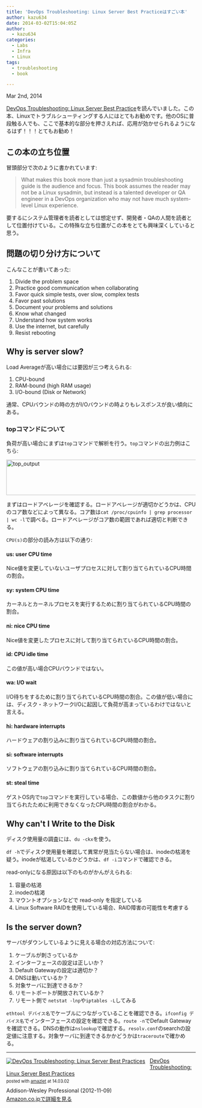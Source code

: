 ```yaml
---
title: 'DevOps Troubleshooting: Linux Server Best Practiceはすごい本'
author: kazu634
date: 2014-03-02T15:04:05Z
author:
  - kazu634
categories:
  - Labs
  - Infra
  - Linux
tags:
  - troubleshooting
  - book

---
```

<time datetime="2014-03-02T18:46:00+09:00" pubdate data-updated="true">Mar 2<span>nd</span>, 2014</time>

<div class="entry-content">
<p>
<a href="https://www.amazon.co.jp/exec/obidos/ASIN/B00A4G7M06/simsnes-22/ref=nosim/" onclick="__gaTracker('send', 'event', 'outbound-article', 'https://www.amazon.co.jp/exec/obidos/ASIN/B00A4G7M06/simsnes-22/ref=nosim/', 'DevOps Troubleshooting: Linux Server Best Practice');" name="amazletlink" target="_blank">DevOps Troubleshooting: Linux Server Best Practice</a>を読んでいました。この本、Linuxでトラブルシューティングする人にはとてもお勧めです。他のOSに普段触る人でも、ここで基本的な部分を押さえれば、応用が効かせられるようになるはず！！！とてもお勧め！
</p>
  
<h2>
    この本の立ち位置
</h2>
  
<p>
    冒頭部分で次のように書かれています:
</p>
  
<blockquote>
<p>
      What makes this book more than just a sysadmin troubleshooting guide is the audience and focus. This book assumes the reader may not be a Linux sysadmin, but instead is a talented developer or QA engineer in a DevOps organization who may not have much system-level Linux experience.
</p>
</blockquote>
  
<p>
    要するにシステム管理者を読者としては想定せず、開発者・QAの人間を読者として位置付けている。この特殊な立ち位置がこの本をとても興味深くしていると思う。
</p>
  
<h2>
    問題の切り分け方について
</h2>
  
<p>
    こんなことが書いてあった:
</p>
  
<ol>
<li>
      Divide the problem space
</li>
<li>
      Practice good communication when collaborating
</li>
<li>
      Favor quick simple tests, over slow, complex tests
</li>
<li>
      Favor past solutions
</li>
<li>
      Document your problems and solutions
</li>
<li>
      Know what changed
</li>
<li>
      Understand how system works
</li>
<li>
      Use the internet, but carefully
</li>
<li>
      Resist rebooting
</li>
</ol>
  
<h2>
    Why is server slow?
</h2>
  
<p>
    Load Averageが高い場合には要因が三つ考えられる:
</p>
  
<ol>
<li>
      CPU-bound
</li>
<li>
      RAM-bound (high RAM usage)
</li>
<li>
      I/O-bound (Disk or Network)
</li>
</ol>
  
<p>
    通常、CPUバウンドの時の方がI/Oバウンドの時よりもレスポンスが良い傾向にある。
</p>
  
<h3>
    topコマンドについて
</h3>
  
<p>
    負荷が高い場合にまずは<code>top</code>コマンドで解析を行う。<code>top</code>コマンドの出力例はこちら:
</p>
  
<p>
<a href="http://www.flickr.com/photos/42332031@N02/12878045225/" onclick="__gaTracker('send', 'event', 'outbound-article', 'http://www.flickr.com/photos/42332031@N02/12878045225/', '');" title="top_output by kazu634,  on Flickr"><img src="https://c2.staticflickr.com/4/3825/12878045225_869b718f55_o.jpg" width="563" height="94" alt="top_output" /></a>
</p>
  
<p>
    まずはロードアベレージを確認する。ロードアベレージが適切かどうかは、CPUのコア数などによって異なる。コア数は<code>cat /proc/cpuinfo | grep processor | wc -l</code>で調べる。ロードアベレージがコア数の範囲であれば適切と判断できる。
</p>
  
<p>
<code>CPU(s)</code>の部分の読み方は以下の通り:
</p>
  
<h4>
    us: user CPU time
</h4>
  
<p>
    Nice値を変更していないユーザプロセスに対して割り当てられているCPU時間の割合。
</p>
  
<h4>
    sy: system CPU time
</h4>
  
<p>
    カーネルとカーネルプロセスを実行するために割り当てられているCPU時間の割合。
</p>
  
<h4>
    ni: nice CPU time
</h4>
  
<p>
    Nice値を変更したプロセスに対して割り当てられているCPU時間の割合。
</p>
  
<h4>
    id: CPU idle time
</h4>
  
<p>
    この値が高い場合CPUバウンドではない。
</p>
  
<h4>
    wa: I/O wait
</h4>
  
<p>
    I/O待ちをするために割り当てられているCPU時間の割合。この値が低い場合には、ディスク・ネットワークI/Oに起因して負荷が高まっているわけではないと言える。
</p>
  
<h4>
    hi: hardware interrupts
</h4>
  
<p>
    ハードウェアの割り込みに割り当てられているCPU時間の割合。
</p>
  
<h4>
    si: software interrupts
</h4>
  
<p>
    ソフトウェアの割り込みに割り当てられているCPU時間の割合。
</p>
  
<h4>
    st: steal time
</h4>
  
<p>
    ゲストOS内で<code>top</code>コマンドを実行している場合、この数値から他のタスクに割り当てられたために利用できなくなったCPU時間の割合がわかる。
</p>
  
<h2>
    Why can't I Write to the Disk
</h2>
  
<p>
    ディスク使用量の調査には、<code>du -ckx</code>を使う。
</p>
  
<p>
<code>df -h</code>でディスク使用量を確認して異常が見当たらない場合は、inodeの枯渇を疑う。inodeが枯渇しているかどうかは、<code>df -i</code>コマンドで確認できる。
</p>
  
<p>
    read-onlyになる原因は以下のものがかんがえられる:
</p>
  
<ol>
<li>
      容量の枯渇
</li>
<li>
      inodeの枯渇
</li>
<li>
      マウントオプションなどで read-only を指定している
</li>
<li>
      Linux Software RAIDを使用している場合、RAID障害の可能性を考慮する
</li>
</ol>
  
<h2>
    Is the server down?
</h2>
  
<p>
    サーバがダウンしているように見える場合の対応方法について:
</p>
  
<ol>
<li>
      ケーブルが刺さっているか
</li>
<li>
      インターフェースの設定は正しいか？
</li>
<li>
      Default Gatewayの設定は適切か？
</li>
<li>
      DNSは動いているか？
</li>
<li>
      対象サーバに到達できるか？
</li>
<li>
      リモートポートが開放されているか？
</li>
<li>
      リモート側で <code>netstat -lnp</code>や<code>iptables -L</code>してみる
</li>
</ol>
  
<p>
<code>ethtool デバイス名</code>でケーブルにつながっていることを確認できる。<code>ifconfig デバイス名</code>でインターフェースの設定を確認できる。<code>route -n</code>でDefault Gatewayを確認できる。DNSの動作は<code>nslookup</code>で確認する。<code>resolv.conf</code>のsearchの設定値に注意する。対象サーバに到達できるかかどうかは<code>traceroute</code>で確かめる。
</p>
  
<hr />
  
<div class="amazlet-box" style="margin-bottom:0px;">
<div class="amazlet-image" style="float:left;margin:0px 12px 1px 0px;">
<a href="https://www.amazon.co.jp/exec/obidos/ASIN/B00A4G7M06/simsnes-22/ref=nosim/" onclick="__gaTracker('send', 'event', 'outbound-article', 'https://www.amazon.co.jp/exec/obidos/ASIN/B00A4G7M06/simsnes-22/ref=nosim/', '');" name="amazletlink" target="_blank"><img src="https://images-na.ssl-images-amazon.com/images/I/51RdMrou2NL._SL160_.jpg" alt="DevOps Troubleshooting: Linux Server Best Practices" style="border: none;" /></a>
</div>
    
<div class="amazlet-info" style="line-height:120%; margin-bottom: 10px">
<div class="amazlet-name" style="margin-bottom:10px;line-height:120%">
<a href="https://www.amazon.co.jp/exec/obidos/ASIN/B00A4G7M06/simsnes-22/ref=nosim/" onclick="__gaTracker('send', 'event', 'outbound-article', 'https://www.amazon.co.jp/exec/obidos/ASIN/B00A4G7M06/simsnes-22/ref=nosim/', 'DevOps Troubleshooting: Linux Server Best Practices');" name="amazletlink" target="_blank">DevOps Troubleshooting: Linux Server Best Practices</a> 
        
<div class="amazlet-powered-date" style="font-size:80%;margin-top:5px;line-height:120%">
          posted with <a href="http://www.amazlet.com/" onclick="__gaTracker('send', 'event', 'outbound-article', 'http://www.amazlet.com/', 'amazlet');" title="amazlet" target="_blank">amazlet</a> at 14.03.02
</div>
</div>
      
<div class="amazlet-detail">
        Addison-Wesley Professional (2012-11-09)
</div>
      
<div class="amazlet-sub-info" style="float: left;">
<div class="amazlet-link" style="margin-top: 5px">
<a href="https://www.amazon.co.jp/exec/obidos/ASIN/B00A4G7M06/simsnes-22/ref=nosim/" onclick="__gaTracker('send', 'event', 'outbound-article', 'https://www.amazon.co.jp/exec/obidos/ASIN/B00A4G7M06/simsnes-22/ref=nosim/', 'Amazon.co.jpで詳細を見る');" name="amazletlink" target="_blank">Amazon.co.jpで詳細を見る</a>
</div>
</div>
</div>
    
<div class="amazlet-footer" style="clear: left">
</div>
</div>
</div>
